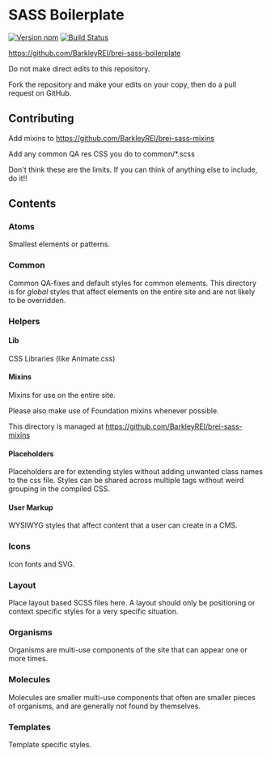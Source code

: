 # SASS Boilerplate

[![Version npm][version]](http://browsenpm.org/package/brei-sass-boilerplate)
[![Build Status](https://travis-ci.org/BarkleyREI/brei-sass-boilerplate.svg?branch=master)](https://travis-ci.org/BarkleyREI/brei-sass-boilerplate) 

[version]: http://img.shields.io/npm/v/brei-sass-boilerplate.svg?style=flat-square

https://github.com/BarkleyREI/brei-sass-boilerplate

Do not make direct edits to this repository.

Fork the repository and make your edits on your copy, then do a pull request on GitHub.

## Contributing

Add mixins to https://github.com/BarkleyREI/brei-sass-mixins

Add any common QA res CSS you do to common/\*.scss

Don't think these are the limits. If you can think of anything else to include, do it!!

## Contents

### Atoms

Smallest elements or patterns.

### Common

Common QA-fixes and default styles for common elements. This directory is for *global* styles that affect elements on the entire site and are not likely to be overridden.

### Helpers

#### Lib

CSS Libraries (like Animate.css)

#### Mixins

Mixins for use on the entire site.

Please also make use of Foundation mixins whenever possible.

This directory is managed at https://github.com/BarkleyREI/brei-sass-mixins

#### Placeholders

Placeholders are for extending styles without adding unwanted class names to the css file. Styles can be shared across multiple tags without weird grouping in the compiled CSS.

#### User Markup

WYSIWYG styles that affect content that a user can create in a CMS.

### Icons

Icon fonts and SVG.

### Layout

Place layout based SCSS files here. A layout should only be positioning or context specific styles for a very specific situation.

### Organisms

Organisms are multi-use components of the site that can appear one or more times.

### Molecules

Molecules are smaller multi-use components that often are smaller pieces of organisms, and are generally not found by themselves.

### Templates

Template specific styles.
